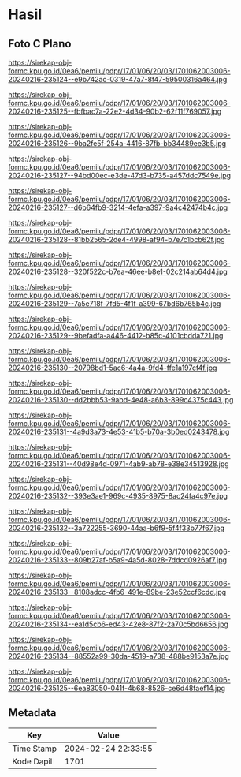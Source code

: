 # Hasil

## Foto C Plano

https://sirekap-obj-formc.kpu.go.id/0ea6/pemilu/pdpr/17/01/06/20/03/1701062003006-20240216-235124--e9b742ac-0319-47a7-8f47-59500316a464.jpg

https://sirekap-obj-formc.kpu.go.id/0ea6/pemilu/pdpr/17/01/06/20/03/1701062003006-20240216-235125--fbfbac7a-22e2-4d34-90b2-62f11f769057.jpg

https://sirekap-obj-formc.kpu.go.id/0ea6/pemilu/pdpr/17/01/06/20/03/1701062003006-20240216-235126--9ba2fe5f-254a-4416-87fb-bb34489ee3b5.jpg

https://sirekap-obj-formc.kpu.go.id/0ea6/pemilu/pdpr/17/01/06/20/03/1701062003006-20240216-235127--94bd00ec-e3de-47d3-b735-a457ddc7549e.jpg

https://sirekap-obj-formc.kpu.go.id/0ea6/pemilu/pdpr/17/01/06/20/03/1701062003006-20240216-235127--d6b64fb9-3214-4efa-a397-9a4c42474b4c.jpg

https://sirekap-obj-formc.kpu.go.id/0ea6/pemilu/pdpr/17/01/06/20/03/1701062003006-20240216-235128--81bb2565-2de4-4998-af94-b7e7c1bcb62f.jpg

https://sirekap-obj-formc.kpu.go.id/0ea6/pemilu/pdpr/17/01/06/20/03/1701062003006-20240216-235128--320f522c-b7ea-46ee-b8e1-02c214ab64d4.jpg

https://sirekap-obj-formc.kpu.go.id/0ea6/pemilu/pdpr/17/01/06/20/03/1701062003006-20240216-235129--7a5e718f-7fd5-4f1f-a399-67bd6b765b4c.jpg

https://sirekap-obj-formc.kpu.go.id/0ea6/pemilu/pdpr/17/01/06/20/03/1701062003006-20240216-235129--9befadfa-a446-4412-b85c-4101cbdda721.jpg

https://sirekap-obj-formc.kpu.go.id/0ea6/pemilu/pdpr/17/01/06/20/03/1701062003006-20240216-235130--20798bd1-5ac6-4a4a-9fd4-ffe1a197cf4f.jpg

https://sirekap-obj-formc.kpu.go.id/0ea6/pemilu/pdpr/17/01/06/20/03/1701062003006-20240216-235130--dd2bbb53-9abd-4e48-a6b3-899c4375c443.jpg

https://sirekap-obj-formc.kpu.go.id/0ea6/pemilu/pdpr/17/01/06/20/03/1701062003006-20240216-235131--4a9d3a73-4e53-41b5-b70a-3b0ed0243478.jpg

https://sirekap-obj-formc.kpu.go.id/0ea6/pemilu/pdpr/17/01/06/20/03/1701062003006-20240216-235131--40d98e4d-0971-4ab9-ab78-e38e34513928.jpg

https://sirekap-obj-formc.kpu.go.id/0ea6/pemilu/pdpr/17/01/06/20/03/1701062003006-20240216-235132--393e3ae1-969c-4935-8975-8ac24fa4c97e.jpg

https://sirekap-obj-formc.kpu.go.id/0ea6/pemilu/pdpr/17/01/06/20/03/1701062003006-20240216-235132--3a722255-3690-44aa-b6f9-5f4f33b77f67.jpg

https://sirekap-obj-formc.kpu.go.id/0ea6/pemilu/pdpr/17/01/06/20/03/1701062003006-20240216-235133--809b27af-b5a9-4a5d-8028-7ddcd0926af7.jpg

https://sirekap-obj-formc.kpu.go.id/0ea6/pemilu/pdpr/17/01/06/20/03/1701062003006-20240216-235133--8108adcc-4fb6-491e-89be-23e52ccf6cdd.jpg

https://sirekap-obj-formc.kpu.go.id/0ea6/pemilu/pdpr/17/01/06/20/03/1701062003006-20240216-235134--ea1d5cb6-ed43-42e8-87f2-2a70c5bd6656.jpg

https://sirekap-obj-formc.kpu.go.id/0ea6/pemilu/pdpr/17/01/06/20/03/1701062003006-20240216-235134--88552a99-30da-4519-a738-488be9153a7e.jpg

https://sirekap-obj-formc.kpu.go.id/0ea6/pemilu/pdpr/17/01/06/20/03/1701062003006-20240216-235125--6ea83050-041f-4b68-8526-ce6d48faef14.jpg


## Metadata

| Key        | Value               |
| ---------- | ------------------- |
| Time Stamp | 2024-02-24 22:33:55 |
| Kode Dapil | 1701                |



